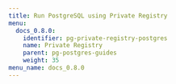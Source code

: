 ```yaml
---
title: Run PostgreSQL using Private Registry
menu:
  docs_0.8.0:
    identifier: pg-private-registry-postgres
    name: Private Registry
    parent: pg-postgres-guides
    weight: 35
menu_name: docs_0.8.0
---
```

